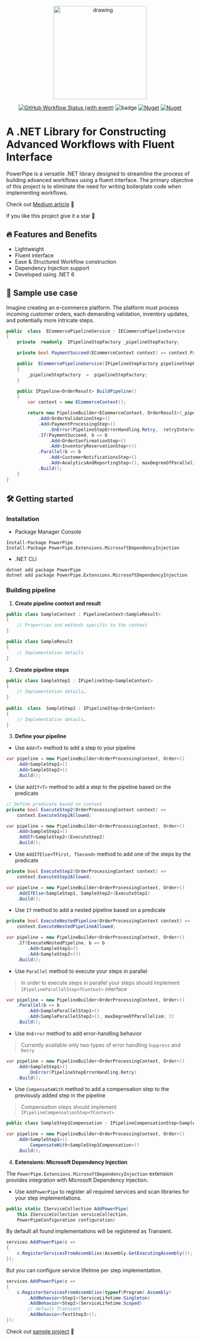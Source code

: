<p align="center">
  <img src="https://github.com/mvSapphire/PowerPipe/blob/master/assets/readme-header.png?raw=true" alt="drawing" width="250"/>
</p>

<span align="center">

[![GitHub Workflow Status (with event)](https://img.shields.io/github/actions/workflow/status/mvSapphire/PowerPipe/build.yml)](https://github.com/mvSapphire/PowerPipe/actions)
![badge](https://img.shields.io/endpoint?url=https://gist.githubusercontent.com/mvSapphire/87b833b49852f7f088e1d4d913600a91/raw/code-coverage.json)
[![Nuget](https://img.shields.io/nuget/v/PowerPipe)](https://www.nuget.org/packages/PowerPipe)
[![Nuget](https://img.shields.io/nuget/dt/PowerPipe)](https://www.nuget.org/stats/packages/PowerPipe?groupby=Version)

</span>

# A .NET Library for Constructing Advanced Workflows with Fluent Interface

PowerPipe is a versatile .NET library designed to streamline the process of building advanced workflows using a fluent interface. The primary objective of this project is to eliminate the need for writing boilerplate code when implementing workflows.

Check out [Medium article](https://medium.com/@m.vorchakov97/from-chaos-to-clarity-enhance-data-processing-with-powerpipe-in-net-262ac34a4923) 👀

If you like this project give it a star 🌟

## 🔥 Features and Benefits

- Lightweight
- Fluent interface
- Ease & Structured Workflow construction
- Dependency Injection support
- Developed using .NET 6

## 🧐 Sample use case

Imagine creating an e-commerce platform. The platform must process incoming customer orders, each demanding validation, inventory updates, and potentially more intricate steps.

```csharp
public  class  ECommercePipelineService : IECommercePipelineService
{
    private  readonly  IPipelineStepFactory _pipelineStepFactory;

    private bool PaymentSucceed(ECommerceContext context) => context.PaymentResult.Status is PaymentStatus.Success;

    public  ECommercePipelineService(IPipelineStepFactory pipelineStepFactory)
    {
        _pipelineStepFactory  =  pipelineStepFactory;
    }

    public IPipeline<OrderResult> BuildPipeline()
    {
        var context = new ECommerceContext();

        return new PipelineBuilder<ECommerceContext, OrderResult>(_pipelineStepFactory, context)
            .Add<OrderValidationStep>()
            .Add<PaymentProcessingStep>()
                .OnError(PipelineStepErrorHandling.Retry,  retryInterval:  TimeSpan.FromSeconds(2), maxRetryCount: 2)
            .If(PaymentSucceed, b => b
                .Add<OrderConfirmationStep>()
                .Add<InventoryReservationStep>())
            .Parallel(b => b
                .Add<CustomerNotificationsStep>()
                .Add<AnalyticsAndReportingStep>(), maxDegreeOfParallelism: 2)
            .Build();
    }
}
```

## 🛠️ Getting started

### Installation

- Package Manager Console
```
Install-Package PowerPipe
Install-Package PowerPipe.Extensions.MicrosoftDependencyInjection
```

- .NET CLI
```
dotnet add package PowerPipe
dotnet add package PowerPipe.Extensions.MicrosoftDependencyInjection
```

###  Building pipeline

1. **Create pipeline context and result**

```csharp
public class SampleContext : PipelineContext<SampleResult>  
{  
    // Properties and methods specific to the context  
}

public class SampleResult
{
    // Implementation details
}
```

2. **Create pipeline steps**

```csharp
public class SampleStep1 : IPipelineStep<SampleContext>  
{  
    // Implementation details…
}
  
public  class  SampleStep2 : IPipelineStep<OrderContext>  
{  
    // Implementation details…
}
```

3. **Define your pipeline**

- Use `Add<T>` method to add a step to your pipeline

```csharp
var pipeline = new PipelineBuilder<OrderProcessingContext, Order>()
    .Add<SampleStep1>()
    .Add<SampleStep2>()
    .Build();
```

- Use `AddIf<T>` method to add a step to the pipeline based on the predicate 

```csharp
// Define predicate based on context
private bool ExecuteStep2(OrderProcessingContext context) =>
    context.ExecuteStep2Allowed;

var pipeline = new PipelineBuilder<OrderProcessingContext, Order>()
    .Add<SampleStep1>()
    .AddIf<SampleStep2>(ExecuteStep2) 
    .Build();
```

- Use `AddIfElse<TFirst, TSecond>` method to add one of the steps by the predicate

```csharp
private bool ExecuteStep2(OrderProcessingContext context) =>
    context.ExecuteStep2Allowed;

var pipeline = new PipelineBuilder<OrderProcessingContext, Order>()
    .AddIfElse<SampleStep1, SampleStep2>(ExecuteStep2) 
    .Build();
```

- Use `If` method to add a nested pipeline based on a predicate

```csharp
private bool ExecuteNestedPipeline(OrderProcessingContext context) =>
    context.ExecuteNestedPipelineAllowed;

var pipeline = new PipelineBuilder<OrderProcessingContext, Order>()
    .If(ExecuteNestedPipeline, b => b
        .Add<SampleStep1>()
        .Add<SampleStep2>())
    .Build();
```

- Use `Parallel` method to execute your steps in parallel

> In order to execute steps in parallel your steps should implement `IPipelineParallelStep<TContext>` interface

```csharp
var pipeline = new PipelineBuilder<OrderProcessingContext, Order>()
    .Parallel(b => b  
        .Add<SampleParallelStep1>()
        .Add<SampleParallelStep2>(), maxDegreeOfParallelism: 3)
    .Build();
```

- Use `OnError` method to add error-handling behavior

> Currently available only two types of error handling `Suppress` and `Retry`

```csharp
var pipeline = new PipelineBuilder<OrderProcessingContext, Order>()
    .Add<SampleStep1>()
        .OnError(PipelineStepErrorHandling.Retry)
    .Build();
```

- Use `CompensateWith` method to add a compensation step to the previously added step in the pipeline

> Compensation steps should implement `IPipelineCompensationStep<TContext>`

```csharp
public class SampleStep1Compensation : IPipelineCompensationStep<SampleContext> {}

var pipeline = new PipelineBuilder<OrderProcessingContext, Order>()
    .Add<SampleStep1>()
        .CompensateWith<SampleStep1Compensation>()
    .Build();
```

4. **Extensions: Microsoft Dependency Injection**

The `PowerPipe.Extensions.MicrosoftDependencyInjection` extension provides integration with Microsoft Dependency Injection.

- Use `AddPowerPipe` to register all required services and scan libraries for your step implementations.

```csharp
public static IServiceCollection AddPowerPipe(
    this IServiceCollection serviceCollection,
    PowerPipeConfiguration configuration)
```

By default all found implementations will be registered as Transient.

```csharp
services.AddPowerPipe(c =>
{
    c.RegisterServicesFromAssemblies(Assembly.GetExecutingAssembly());
});
```

But you can configure service lifetime per step implementation.

```csharp
services.AddPowerPipe(c =>
{
    c.RegisterServicesFromAssemblies(typeof(Program).Assembly)
        .AddBehavior<Step1>(ServiceLifetime.Singleton)
        .AddBehavior<Step2>(ServiceLifetime.Scoped)
        // default Transient
        .AddBehavior<TestStep3>();
});
```


Check out [sample project](samples/PowerPipe.Sample) 👀